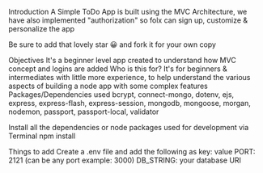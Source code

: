 Introduction
A Simple ToDo App is built using the MVC Architecture, we have also implemented "authorization" so folx can sign up, customize & personalize the app

Be sure to add that lovely star 😀 and fork it for your own copy

Objectives
It's a beginner level app created to understand how MVC concept and logins are added
Who is this for?
It's for beginners & intermediates with little more experience, to help understand the various aspects of building a node app with some complex features
Packages/Dependencies used
bcrypt, connect-mongo, dotenv, ejs, express, express-flash, express-session, mongodb, mongoose, morgan, nodemon, passport, passport-local, validator

Install all the dependencies or node packages used for development via Terminal
npm install

Things to add
Create a .env file and add the following as key: value
PORT: 2121 (can be any port example: 3000)
DB_STRING: your database URI
